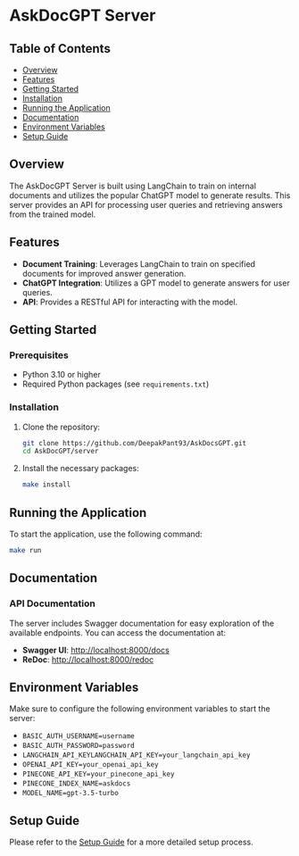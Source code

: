 # AskDocGPT Server

## Table of Contents

- [Overview](#overview)
- [Features](#features)
- [Getting Started](#getting-started)
- [Installation](#installation)
- [Running the Application](#running-the-application)
- [Documentation](#documentation)
- [Environment Variables](#environment-variables)
- [Setup Guide](#setup-guide)

## Overview

The AskDocGPT Server is built using LangChain to train on internal documents and utilizes the popular ChatGPT model
to generate results. This server provides an API for processing user queries and retrieving answers from the trained
model.

## Features

- **Document Training**: Leverages LangChain to train on specified documents for improved answer generation.
- **ChatGPT Integration**: Utilizes a GPT model to generate answers for user queries.
- **API**: Provides a RESTful API for interacting with the model.

## Getting Started

### Prerequisites

- Python 3.10 or higher
- Required Python packages (see `requirements.txt`)

### Installation

1. Clone the repository:
   ```bash
   git clone https://github.com/DeepakPant93/AskDocsGPT.git
   cd AskDocGPT/server
   ```

2. Install the necessary packages:
   ```bash
   make install
   ```

## Running the Application

To start the application, use the following command:

```bash
make run
```

## Documentation

### API Documentation

The server includes Swagger documentation for easy exploration of the available endpoints. You can access the
documentation at:

- **Swagger UI**: [http://localhost:8000/docs](http://localhost:8000/docs)
- **ReDoc**: [http://localhost:8000/redoc](http://localhost:8000/redoc)

## Environment Variables

Make sure to configure the following environment variables to start the server:

- `BASIC_AUTH_USERNAME=username`
- `BASIC_AUTH_PASSWORD=password`
- `LANGCHAIN_API_KEYLANGCHAIN_API_KEY=your_langchain_api_key`
- `OPENAI_API_KEY=your_openai_api_key`
- `PINECONE_API_KEY=your_pinecone_api_key`
- `PINECONE_INDEX_NAME=askdocs`
- `MODEL_NAME=gpt-3.5-turbo`


## Setup Guide

Please refer to the [Setup Guide](docs/SETUP.md) for a more detailed setup process.